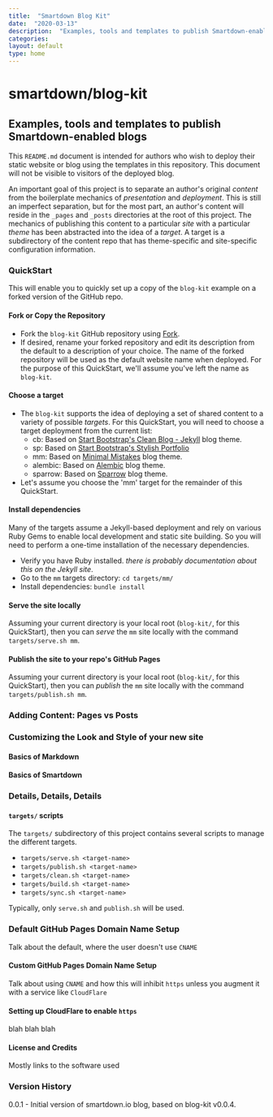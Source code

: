 ```yaml
---
title:  "Smartdown Blog Kit"
date:  "2020-03-13"
description:  "Examples, tools and templates to publish Smartdown-enabled blogs"
categories:
layout: default
type: home
---
```


# smartdown/blog-kit

## Examples, tools and templates to publish Smartdown-enabled blogs

This `README.md` document is intended for authors who wish to deploy their static website or blog using the templates in this repository. This document will not be visible to visitors of the deployed blog.

An important goal of this project is to separate an author's original *content* from the boilerplate mechanics of *presentation* and *deployment*. This is still an imperfect separation, but for the most part, an author's content will reside in the `_pages` and `_posts` directories at the root of this project. The mechanics of publishing this content to a particular *site* with a particular *theme* has been abstracted into the idea of a *target*. A target is a subdirectory of the content repo that has theme-specific and site-specific configuration information.

### QuickStart

This will enable you to quickly set up a copy of the `blog-kit` example on a forked version of the GitHub repo.

#### Fork or Copy the Repository

- Fork the `blog-kit` GitHub repository using [Fork](https://github.com/smartdown/blog-kit#fork-destination-box).
- If desired, rename your forked repository and edit its description from the default to a description of your choice. The name of the forked repository will be used as the default website name when deployed. For the purpose of this QuickStart, we'll assume you've left the name as `blog-kit`.

#### Choose a target

- The `blog-kit` supports the idea of deploying a set of shared content to a variety of possible *targets*. For this QuickStart, you will need to choose a target deployment from the current list:
	- cb: Based on [Start Bootstrap's Clean Blog - Jekyll](https://startbootstrap.com/themes/clean-blog-jekyll/) blog theme.
	- sp: Based on [Start Bootstrap's Stylish Portfolio](https://startbootstrap.com/previews/stylish-portfolio/)
	- mm: Based on [Minimal Mistakes](https://mmistakes.github.io/minimal-mistakes/) blog theme.
	- alembic: Based on [Alembic](https://github.com/daviddarnes/alembic) blog theme.
	- sparrow: Based on [Sparrow](https://github.com/lingxz/sparrow) blog theme.
- Let's assume you choose the 'mm' target for the remainder of this QuickStart.

#### Install dependencies

Many of the targets assume a Jekyll-based deployment and rely on various Ruby Gems to enable local development and static site building. So you will need to perform a one-time installation of the necessary dependencies.

- Verify you have Ruby installed. *there is probably documentation about this on the Jekyll site*.
- Go to the `mm` targets directory: `cd targets/mm/`
- Install dependencies: `bundle install`

#### Serve the site locally

Assuming your current directory is your local root (`blog-kit/`, for this QuickStart), then you can *serve* the `mm` site locally with the command `targets/serve.sh mm`.

#### Publish the site to your repo's GitHub Pages

Assuming your current directory is your local root (`blog-kit/`, for this QuickStart), then you can *publish* the `mm` site locally with the command `targets/publish.sh mm`.


### Adding Content: Pages vs Posts




### Customizing the Look and Style of your new site



#### Basics of Markdown




#### Basics of Smartdown



### Details, Details, Details

#### `targets/` scripts

The `targets/` subdirectory of this project contains several scripts to manage the different targets.

- `targets/serve.sh <target-name>`
- `targets/publish.sh <target-name>`
- `targets/clean.sh <target-name>`
- `targets/build.sh <target-name>`
- `targets/sync.sh <target-name>`

Typically, only `serve.sh` and `publish.sh` will be used.


### Default GitHub Pages Domain Name Setup

Talk about the default, where the user doesn't use `CNAME`


#### Custom GitHub Pages Domain Name Setup

Talk about using `CNAME` and how this will inhibit `https` unless you augment it with a service like `CloudFlare`

#### Setting up CloudFlare to enable `https`

blah blah blah

#### License and Credits

Mostly links to the software used


### Version History

0.0.1 - Initial version of smartdown.io blog, based on blog-kit v0.0.4.
